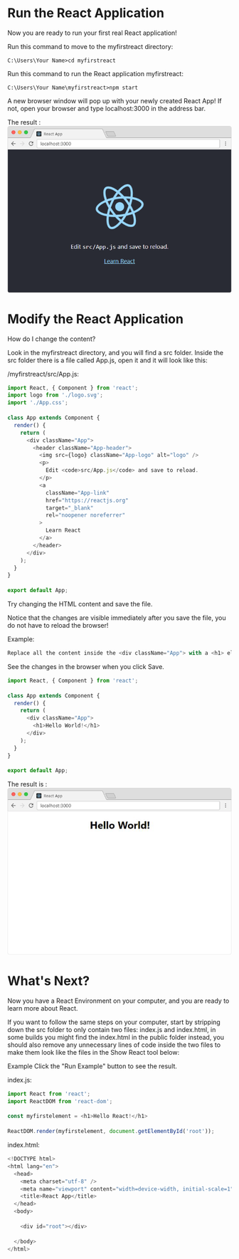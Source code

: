 # Run the React Application
Now you are ready to run your first real React application!

Run this command to move to the myfirstreact directory:
```text
C:\Users\Your Name>cd myfirstreact
```

Run this command to run the React application myfirstreact:
```text
C:\Users\Your Name\myfirstreact>npm start
```

A new browser window will pop up with your newly created React App! If not, open your browser and type localhost:3000 in the address bar.

The result :
![](assets/run.png)

# Modify the React Application
How do I change the content?

Look in the myfirstreact directory, and you will find a src folder. Inside the src folder there is a file called App.js, open it and it will look like this:

/myfirstreact/src/App.js:
```javascript
import React, { Component } from 'react';
import logo from './logo.svg';
import './App.css';

class App extends Component {
  render() {
    return (
      <div className="App">
        <header className="App-header">
          <img src={logo} className="App-logo" alt="logo" />
          <p>
            Edit <code>src/App.js</code> and save to reload.
          </p>
          <a
            className="App-link"
            href="https://reactjs.org"
            target="_blank"
            rel="noopener noreferrer"
          >
            Learn React
          </a>
        </header>
      </div>
    );
  }
}

export default App;
```
Try changing the HTML content and save the file.

Notice that the changes are visible immediately after you save the file, you do not have to reload the browser!

Example: 
```javascript
Replace all the content inside the <div className="App"> with a <h1> element.
```
See the changes in the browser when you click Save.

```javascript
import React, { Component } from 'react';

class App extends Component {
  render() {
    return (
      <div className="App">
        <h1>Hello World!</h1>
      </div>
    );
  }
}

export default App;
```
The result is :
![](assets/hello.png)

# What's Next?
Now you have a React Environment on your computer, and you are ready to learn more about React.

If you want to follow the same steps on your computer, start by stripping down the src folder to only contain two files: index.js and index.html, in some builds you might find the index.html in the public folder instead, you should also remove any unnecessary lines of code inside the two files to make them look like the files in the Show React tool below:

Example
Click the "Run Example" button to see the result.

index.js:
```javascript
import React from 'react';
import ReactDOM from 'react-dom';

const myfirstelement = <h1>Hello React!</h1>

ReactDOM.render(myfirstelement, document.getElementById('root'));
```

index.html:
```javascript
<!DOCTYPE html>
<html lang="en">
  <head>
    <meta charset="utf-8" />
    <meta name="viewport" content="width=device-width, initial-scale=1" />
    <title>React App</title>
  </head>
  <body>

    <div id="root"></div>

  </body>
</html>
```
